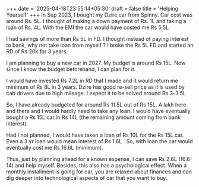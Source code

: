 +++
date = '2025-04-18T23:55:14+05:30'
draft = false
title = 'Helping Yourself'
+++
In Sep 2023, I bought my Dzire car from Spinny. Car cost was around Rs. 5L. I thought of making a down payment of Rs. 1L and taking a loan of Rs. 4L. With the EMI the car would have costed me Rs 5.5L

I had savings of more than Rs 5L in FD. I thought instead of paying interest to bank, why not take loan from myself ? I broke the Rs 5L FD and started an RD of Rs 20k for 3 years.

I am planning to buy a new car in 2027. My budget is around Rs 15L. Now since I know the budget beforehand, I can plan for it.

I would have invested Rs 7.2L in RD that I made and it would return me minimum of Rs 8L in 3 years.
Dzire has good re-sell price as it is used by cab drivers due to high mileage. I expect it to be solved around Rs 3-3.5L

So, I have already budgeted for around Rs 11.5L out of Rs 15L. A lakh here and there and I would hardly need to take any loan. I would have eventually bought a Rs 15L car in Rs 14L (the remaining amount coming from bank interest).

Had I not planned, I would have taken a loan of Rs 10L for the Rs 15L car. Even a 3 yr loan would mean interest of Rs 1.6L . So, with loan the car would eventually cost me Rs 16.6L (minimum).

Thus, just by planning ahead for a known expense, I can save Rs 2.6L (16.6-14) and help myself. 
Besides, this also has a psychological effect. When a monthly installment is going for car, you are relaxed about finances and can dig deeper into technological aspects of car that you want to buy.